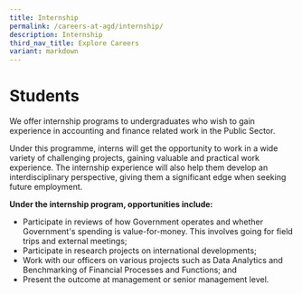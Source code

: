 ```yaml
---
title: Internship
permalink: /careers-at-agd/internship/
description: Internship
third_nav_title: Explore Careers
variant: markdown
---
```

Students
==========

We offer internship programs to undergraduates who wish to gain experience in accounting and finance related work in the Public Sector.

Under this programme, interns will get the opportunity to work in a wide variety of challenging projects, gaining valuable and practical work experience. The internship experience will also help them develop an interdisciplinary perspective, giving them a significant edge when seeking future employment.

**Under the internship program, opportunities include:**

*   Participate in reviews of how Government operates and whether Government's spending is value-for-money. This involves going for field trips and external meetings;
*   Participate in research projects on international developments;
*   Work with our officers on various projects such as Data Analytics and Benchmarking of Financial Processes and Functions; and
*   Present the outcome at management or senior management level.